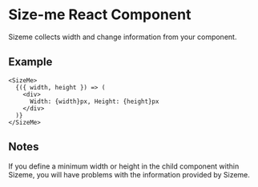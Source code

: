 # Size-me React Component

Sizeme collects width and change information from your component.

## Example

```tsx
<SizeMe>
  {({ width, height }) => (
    <div>
      Width: {width}px, Height: {height}px
    </div>
  )}
</SizeMe>
```

## Notes

If you define a minimum width or height in the child component within Sizeme, you will have problems with the information provided by Sizeme.
